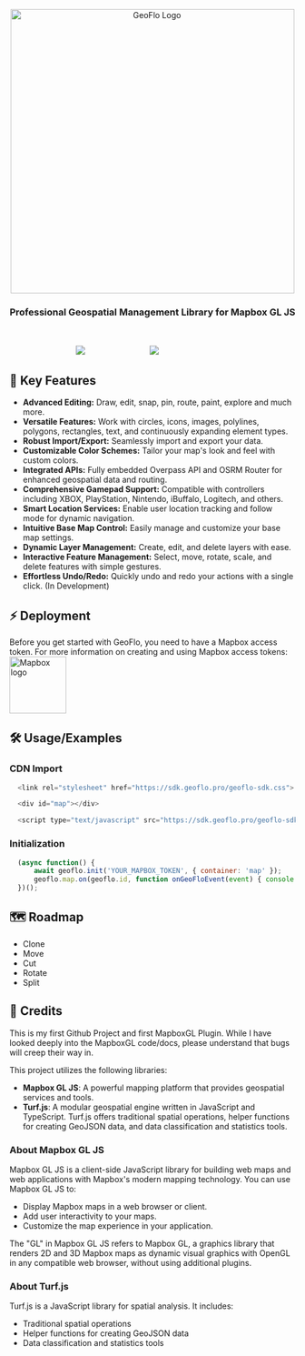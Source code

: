 <p align="center">
  <a href="https://www.geoflo.pro/">  
    <img width="500" alt="GeoFlo Logo" src="https://geoflo.s3.amazonaws.com/logos/logo_full_white.png" />  
  </a>
</p>

<h3 align="center">
  Professional Geospatial Management Library for Mapbox GL JS
</h3>
</br>
<p style="align-items: center; display: flex; flex-direction: row; justify-content: center;">
  <a style="margin:2px;color:transparent;" href="https://raw.githubusercontent.com/solutegrate/geoflo.sdk/main/LICENSE" target="_blank" rel="noopener noreferrer">
    <img src="https://img.shields.io/badge/License-MPL-green.svg?style=flat&logo=github&label=License&color=333333" alt="MPL 2.0 License" />
  </a>
  <a style="margin:2px;color:transparent;" href="https://docs.geoflo.pro/" target="_blank" rel="noopener noreferrer">
    <img src="https://img.shields.io/badge/Demo-Click_Here-blue.svg?color=d7ef7e&logo=github" alt="GeoFlo SDK Latest" />
  </a>
</p>

## 🌟 Key Features

- **Advanced Editing:** Draw, edit, snap, pin, route, paint, explore and much more.
- **Versatile Features:** Work with circles, icons, images, polylines, polygons, rectangles, text, and continuously expanding element types.
- **Robust Import/Export:** Seamlessly import and export your data.
- **Customizable Color Schemes:** Tailor your map's look and feel with custom colors.
- **Integrated APIs:** Fully embedded Overpass API and OSRM Router for enhanced geospatial data and routing.
- **Comprehensive Gamepad Support:** Compatible with controllers including XBOX, PlayStation, Nintendo, iBuffalo, Logitech, and others.
- **Smart Location Services:** Enable user location tracking and follow mode for dynamic navigation.
- **Intuitive Base Map Control:** Easily manage and customize your base map settings.
- **Dynamic Layer Management:** Create, edit, and delete layers with ease.
- **Interactive Feature Management:** Select, move, rotate, scale, and delete features with simple gestures.
- **Effortless Undo/Redo:** Quickly undo and redo your actions with a single click. (In Development)


## ⚡ Deployment

Before you get started with GeoFlo, you need to have a Mapbox access token.
For more information on creating and using Mapbox access tokens:
[<img width="100" alt="Mapbox logo" src="./img/mapbox-logo-blue.png">](https://docs.mapbox.com/accounts/guides/tokens/)

## 🛠️ Usage/Examples

### CDN Import

```javascript
  <link rel="stylesheet" href="https://sdk.geoflo.pro/geoflo-sdk.css">

  <div id="map"></div>

  <script type="text/javascript" src="https://sdk.geoflo.pro/geoflo-sdk.min.js"></script>
```

### Initialization

```javascript
  (async function() {
      await geoflo.init('YOUR_MAPBOX_TOKEN', { container: 'map' });
      geoflo.map.on(geoflo.id, function onGeoFloEvent(event) { console.log(event); });
  })();
```

## 🗺️ Roadmap

- Clone
- Move
- Cut
- Rotate
- Split

## 🏁 Credits

This is my first Github Project and first MapboxGL Plugin. While I have looked deeply into the MapboxGL code/docs, please understand that bugs will creep their way in.

This project utilizes the following libraries:

- **Mapbox GL JS**: A powerful mapping platform that provides geospatial services and tools.
- **Turf.js**: A modular geospatial engine written in JavaScript and TypeScript. Turf.js offers traditional spatial operations, helper functions for creating GeoJSON data, and data classification and statistics tools.

### About Mapbox GL JS

Mapbox GL JS is a client-side JavaScript library for building web maps and web applications with Mapbox's modern mapping technology. You can use Mapbox GL JS to:

- Display Mapbox maps in a web browser or client.
- Add user interactivity to your maps.
- Customize the map experience in your application.

The "GL" in Mapbox GL JS refers to Mapbox GL, a graphics library that renders 2D and 3D Mapbox maps as dynamic visual graphics with OpenGL in any compatible web browser, without using additional plugins.

### About Turf.js

Turf.js is a JavaScript library for spatial analysis. It includes:
- Traditional spatial operations
- Helper functions for creating GeoJSON data
- Data classification and statistics tools